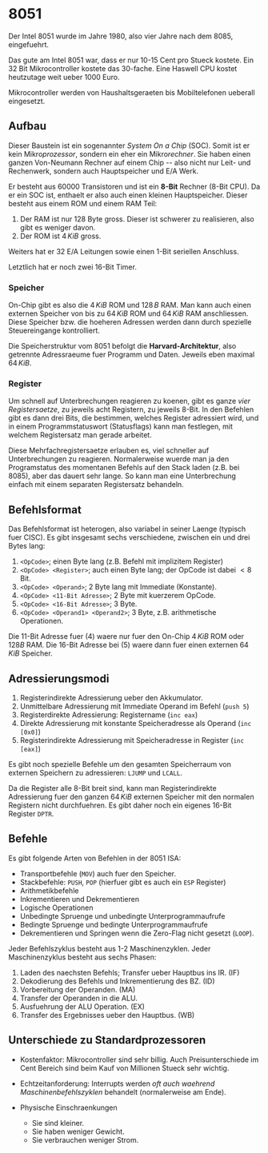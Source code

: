 # 8051

Der Intel 8051 wurde im Jahre 1980, also vier Jahre nach dem
8085, eingefuehrt.

Das gute am Intel 8051 war, dass er nur 10-15 Cent pro Stueck kostete. Ein 32
Bit Mikrocontroller kostete das 30-fache. Eine Haswell CPU kostet heutzutage
weit ueber $1000$ Euro.

Mikrocontroller werden von Haushaltsgeraeten bis Mobiltelefonen ueberall
eingesetzt.

## Aufbau

Dieser Baustein ist ein sogenannter *System On a Chip* (SOC). Somit ist er kein
Mikro*prozessor*, sondern ein eher ein Mikro*rechner*. Sie haben einen ganzen
Von-Neumann Rechner auf einem Chip -- also nicht nur Leit- und Rechenwerk,
sondern auch Hauptspeicher und E/A Werk.

Er besteht aus $60 000$ Transistoren und ist ein __8-Bit__ Rechner (8-Bit
CPU). Da er ein SOC ist, enthaelt er also auch einen kleinen
Hauptspeicher. Dieser besteht aus einem ROM und einem RAM Teil:

1. Der RAM ist nur 128 Byte gross. Dieser ist schwerer zu realisieren, also gibt
   es weniger davon.
2. Der ROM ist $4\, KiB$ gross.

Weiters hat er $32$ E/A Leitungen sowie einen 1-Bit seriellen Anschluss.

Letztlich hat er noch zwei 16-Bit Timer.

### Speicher

On-Chip gibt es also die $4\, KiB$ ROM und $128\, B$ RAM. Man kann auch einen
externen Speicher von bis zu $64\, KiB$ ROM und $64\, KiB$ RAM
anschliessen. Diese Speicher bzw. die hoeheren Adressen werden dann durch
spezielle Steuereingange kontrolliert.

Die Speicherstruktur vom 8051 befolgt die __Harvard-Architektur__, also
getrennte Adressraeume fuer Programm und Daten. Jeweils eben maximal $64\, KiB$.

### Register

Um schnell auf Unterbrechungen reagieren zu koenen, gibt es ganze *vier
Registersaetze*, zu jeweils acht Registern, zu jeweils 8-Bit. In den Befehlen
gibt es dann drei Bits, die bestimmen, welches Register adressiert wird, und in
einem Programmstatuswort (Statusflags) kann man festlegen, mit welchem
Registersatz man gerade arbeitet.

Diese Mehrfachregistersaetze erlauben es, viel schneller auf Unterbrechungen zu
reagieren. Normalerweise wuerde man ja den Programstatus des momentanen Befehls
auf den Stack laden (z.B. bei 8085), aber das dauert sehr lange. So kann man eine Unterbrechung einfach mit einem separaten Registersatz behandeln.

## Befehlsformat

Das Befehlsformat ist heterogen, also variabel in seiner Laenge (typisch fuer
CISC). Es gibt insgesamt sechs verschiedene, zwischen ein und drei Bytes lang:

1. `<OpCode>`; einen Byte lang (z.B. Befehl mit implizitem Register)
2. `<OpCode> <Register>`; auch einen Byte lang; der OpCode ist dabei $< 8$ Bit.
3. `<OpCode> <Operand>`; 2 Byte lang mit Immediate (Konstante).
4. `<OpCode> <11-Bit Adresse>`; 2 Byte mit kuerzerem OpCode.
5. `<OpCode> <16-Bit Adresse>`; 3 Byte.
6. `<OpCode> <Operand1> <Operand2>`; 3 Byte, z.B. arithmetische Operationen.

Die 11-Bit Adresse fuer (4) waere nur fuer den On-Chip $4\, KiB$ ROM oder $128B$
RAM. Die 16-Bit Adresse bei (5) waere dann fuer einen externen $64\, KiB$
Speicher.

## Adressierungsmodi

1. Registerindirekte Adressierung ueber den Akkumulator.
2. Unmittelbare Adressierung mit Immediate Operand im Befehl (`push 5`)
3. Registerdirekte Adressierung: Registername (`inc eax`)
4. Direkte Adressierung mit konstante Speicheradresse als Operand (`inc [0x0]`)
5. Registerindirekte Adressierung mit Speicheradresse in Register (`inc [eax]`)

Es gibt noch spezielle Befehle um den gesamten Speicherraum von externen
Speichern zu adressieren: `LJUMP` und `LCALL`.

Da die Register alle 8-Bit breit sind, kann man Registerindirekte Adressierung
fuer den ganzen $64\, KiB$ externen Speicher mit den normalen Registern nicht
durchfuehren. Es gibt daher noch ein eigenes 16-Bit Register `DPTR`.

## Befehle

Es gibt folgende Arten von Befehlen in der 8051 ISA:

* Transportbefehle (`MOV`) auch fuer den Speicher.
* Stackbefehle: `PUSH`, `POP` (hierfuer gibt es auch ein `ESP` Register)
* Arithmetikbefehle
* Inkrementieren und Dekrementieren
* Logische Operationen
* Unbedingte Spruenge und unbedingte Unterprogrammaufrufe
* Bedingte Spruenge und bedingte Unterprogrammaufrufe
* Dekrementieren und Springen wenn die Zero-Flag nicht gesetzt (`LOOP`).

Jeder Befehlszyklus besteht aus 1-2 Maschinenzyklen. Jeder Maschinenzyklus
besteht aus sechs Phasen:

1. Laden des naechsten Befehls; Transfer ueber Hauptbus ins IR. (IF)
2. Dekodierung des Befehls und Inkrementierung des BZ. (ID)
3. Vorbereitung der Operanden. (MA)
4. Transfer der Operanden in die ALU.
5. Ausfuehrung der ALU Operation. (EX)
6. Transfer des Ergebnisses ueber den Hauptbus. (WB)

## Unterschiede zu Standardprozessoren

* Kostenfaktor: Mikrocontroller sind sehr billig. Auch Preisunterschiede im Cent
  Bereich sind beim Kauf von Millionen Stueck sehr wichtig.

* Echtzeitanforderung: Interrupts werden *oft auch waehrend
  Maschinenbefehlszyklen* behandelt (normalerweise am Ende).

* Physische Einschraenkungen
  + Sie sind kleiner.
  + Sie haben weniger Gewicht.
  + Sie verbrauchen weniger Strom.
